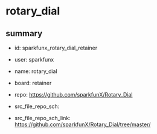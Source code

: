 # rotary_dial
 
## summary 
* id: sparkfunx_rotary_dial_retainer
* user: sparkfunx
* name: rotary_dial
* board: retainer
* repo: https://github.com/sparkfunX/Rotary_Dial



* src_file_repo_sch: 
* src_file_repo_sch_link: https://github.com/sparkfunX/Rotary_Dial/tree/master/






